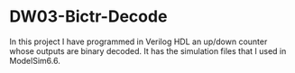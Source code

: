 # DW03-Bictr-Decode
In this project I have programmed in Verilog HDL an up/down counter whose outputs are binary decoded. It has the simulation files that I used in ModelSim6.6.
